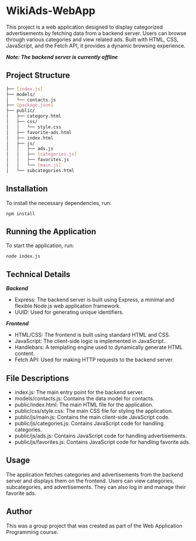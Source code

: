 # WikiAds-WebApp
This project is a web application designed to display categorized advertisements by fetching data from a backend server. Users can browse through various categories and view related ads. Built with HTML, CSS, JavaScript, and the Fetch API, it provides a dynamic browsing experience.

***Note: The backend server is currently offline***

## Project Structure

```bash
├── [index.js]
├── models/
│   └── contacts.js
├── [package.json]
├── public/
│   ├── category.html
│   ├── css/
│   │   └── style.css
│   ├── favorite-ads.html
│   ├── index.html
│   ├── js/
│   │   ├── ads.js
│   │   ├── [categories.js]
│   │   ├── favorites.js
│   │   └── [main.js]
│   └── subcategories.html
```
## Installation
To install the necessary dependencies, run:
```
npm install
```
## Running the Application
To start the application, run:
```
node index.js
```
## Technical Details

***Backend***
- Express: The backend server is built using Express, a minimal and flexible Node.js web application framework.
- UUID: Used for generating unique identifiers.

***Frontend***
- HTML/CSS: The frontend is built using standard HTML and CSS.
- JavaScript: The client-side logic is implemented in JavaScript.
- Handlebars: A templating engine used to dynamically generate HTML content.
- Fetch API: Used for making HTTP requests to the backend server.

## File Descriptions
- index.js: The main entry point for the backend server.
- models/contacts.js: Contains the data model for contacts.
- public/index.html: The main HTML file for the application.
- public/css/style.css: The main CSS file for styling the application.
- public/js/main.js: Contains the main client-side JavaScript code.
- public/js/categories.js: Contains JavaScript code for handling categories.
- public/js/ads.js: Contains JavaScript code for handling advertisements.
- public/js/favorites.js: Contains JavaScript code for handling favorite ads.

## Usage
The application fetches categories and advertisements from the backend server and displays them on the frontend. Users can view categories, subcategories, and advertisements. They can also log in and manage their favorite ads.

## Author
This was a group project that was created as part of the Web Application Programming course.



